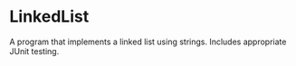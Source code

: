 # LinkedList
A program that implements a linked list using strings. 
Includes appropriate JUnit testing.
